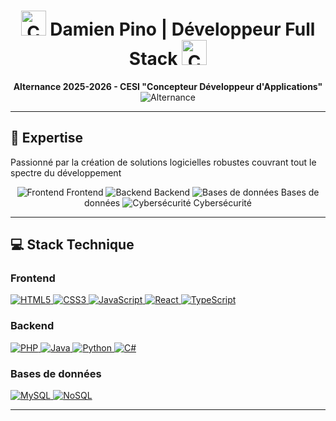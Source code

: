 <h1 align="center">
  <img src="https://img.icons8.com/nolan/96/code.png" alt="Code icon" width="40"/>
  Damien Pino | Développeur Full Stack
  <img src="https://img.icons8.com/nolan/96/code.png" alt="Code icon" width="40"/>
</h1>
<p align="center">
  <strong>Alternance 2025-2026 - CESI "Concepteur Développeur d'Applications"</strong>
  <br>
  <img src="https://img.shields.io/badge/Disponible_🚀-Alternance_2025_2026-blueviolet" alt="Alternance">
</p>

---

## 🔧 Expertise
Passionné par la création de solutions logicielles robustes couvrant tout le spectre du développement

<div align="center">
  <img src="https://img.icons8.com/color/30/000000/frontend.png" title="Frontend"/> Frontend 
  <img src="https://img.icons8.com/color/30/000000/backend.png" title="Backend"/> Backend 
  <img src="https://img.icons8.com/color/30/000000/database.png" title="Bases de données"/> Bases de données 
  <img src="https://img.icons8.com/color/30/000000/security-shield-green.png" title="Cybersécurité"/> Cybersécurité
</div>

---



## 💻 Stack Technique

### Frontend
<div>
  <a href="https://developer.mozilla.org/fr/docs/Web/HTML" target="_blank">
    <img src="https://img.shields.io/badge/-HTML5-E34F26?logo=html5&logoColor=white" alt="HTML5">
  </a>
  <a href="https://developer.mozilla.org/fr/docs/Web/CSS" target="_blank">
    <img src="https://img.shields.io/badge/-CSS3-1572B6?logo=css3&logoColor=white" alt="CSS3">
  </a>
  <a href="https://developer.mozilla.org/fr/docs/Web/JavaScript" target="_blank">
    <img src="https://img.shields.io/badge/-JavaScript-F7DF1E?logo=javascript&logoColor=black" alt="JavaScript">
  </a>
  <a href="https://fr.reactjs.org/" target="_blank">
    <img src="https://img.shields.io/badge/-React-61DAFB?logo=react&logoColor=black" alt="React">
  </a>
  <a href="https://www.typescriptlang.org/" target="_blank">
    <img src="https://img.shields.io/badge/-TypeScript-3178C6?logo=typescript&logoColor=white" alt="TypeScript">
  </a>
</div>

### Backend
<div>
  <a href="https://www.php.net/" target="_blank">
    <img src="https://img.shields.io/badge/-PHP-777BB4?logo=php&logoColor=white" alt="PHP">
  </a>
  <a href="https://www.java.com/fr/" target="_blank">
    <img src="https://img.shields.io/badge/-Java-007396?logo=java&logoColor=white" alt="Java">
  </a>
  <a href="https://www.python.org/" target="_blank">
    <img src="https://img.shields.io/badge/-Python-3776AB?logo=python&logoColor=white" alt="Python">
  </a>
  <a href="https://learn.microsoft.com/fr-fr/dotnet/csharp/" target="_blank">
    <img src="https://img.shields.io/badge/-C%23-239120?logo=c-sharp&logoColor=white" alt="C#">
  </a>
</div>

### Bases de données
<div>
  <a href="https://www.mysql.com/" target="_blank">
    <img src="https://img.shields.io/badge/-MySQL-4479A1?logo=mysql&logoColor=white" alt="MySQL">
  </a>
  <a href="https://fr.wikipedia.org/wiki/NoSQL" target="_blank">
    <img src="https://img.shields.io/badge/-NoSQL-4EA94B?logo=mongodb&logoColor=white" alt="NoSQL">
  </a>
</div>

---


